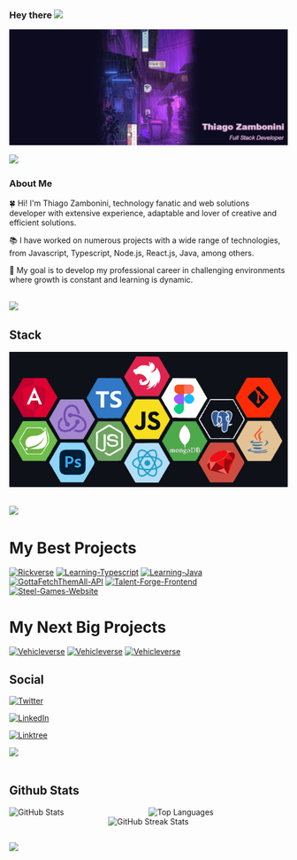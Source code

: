 ### Hey there <img src="https://media.giphy.com/media/hvRJCLFzcasrR4ia7z/giphy.gif" width="25px">
[![Thiago Zambonini Header](https://github.com/Remojs/Remojs/blob/master/gh-new-portrait.jpg)](https://www.linkedin.com/in/thiago-zambonini)

<img src="https://user-images.githubusercontent.com/73097560/115834477-dbab4500-a447-11eb-908a-139a6edaec5c.gif">

### About Me

🍀 Hi! I'm Thiago Zambonini, technology fanatic and web solutions developer with extensive experience, adaptable and lover of creative and efficient solutions.

📚 I have worked on numerous projects with a wide range of technologies, from Javascript, Typescript, Node.js, React.js, Java, among others.

🚀 My goal is to develop my professional career in challenging environments where growth is constant and learning is dynamic.

</br>

<img src="https://user-images.githubusercontent.com/73097560/115834477-dbab4500-a447-11eb-908a-139a6edaec5c.gif">

## Stack

<p align=center ><img src="https://github.com/Remojs/Remojs/blob/master/Stack-2.png?raw=true" title="source: imgur.com" /></p>
</br>

<img src="https://user-images.githubusercontent.com/73097560/115834477-dbab4500-a447-11eb-908a-139a6edaec5c.gif">

# My Best Projects

<a href="https://github.com/Remojs/Rickverse-Frontend"><img width="278" src="https://denvercoder1-github-readme-stats.vercel.app/api/pin/?username=Remojs&repo=Rickverse-Frontend&theme=react&bg_color=0D1117&title_color=ad1ceb&hide_border=true&icon_color=CA59FF&show_icons=false" alt="Rickverse"></a>
<a href="https://github.com/Remojs/Learning-Typescript"><img width="278" src="https://denvercoder1-github-readme-stats.vercel.app/api/pin/?username=Remojs&repo=Learning-Typescript&theme=react&bg_color=0D1117&title_color=ad1ceb&hide_border=true&icon_color=CA59FF&show_icons=false" alt="Learning-Typescript"></a>
<a href="https://github.com/Remojs/Learning-Java"><img width="278" src="https://denvercoder1-github-readme-stats.vercel.app/api/pin/?username=Remojs&repo=Learning-Java&theme=react&bg_color=0D1117&title_color=ad1ceb&hide_border=true&icon_color=CA59FF&show_icons=false" alt="Learning-Java"></a>
<a href="https://github.com/Remojs/GottaFetchThemAll-API"><img width="278" src="https://denvercoder1-github-readme-stats.vercel.app/api/pin/?username=Remojs&repo=GottaFetchThemAll-API&theme=react&bg_color=0D1117&title_color=ad1ceb&hide_border=true&icon_color=CA59FF&show_icons=false" alt="GottaFetchThemAll-API"></a>
<a href="https://github.com/Remojs/Talent-Forge-Frontend"><img width="278" src="https://denvercoder1-github-readme-stats.vercel.app/api/pin/?username=Remojs&repo=Talent-Forge-Frontend&theme=react&bg_color=0D1117&title_color=ad1ceb&hide_border=true&icon_color=CA59FF&show_icons=false" alt="Talent-Forge-Frontend"></a>
<a href="https://github.com/Remojs/Steel-Games-Website"><img width="278" src="https://denvercoder1-github-readme-stats.vercel.app/api/pin/?username=Remojs&repo=Steel-Games-Website&theme=react&bg_color=0D1117&title_color=ad1ceb&hide_border=true&icon_color=CA59FF&show_icons=false" alt="Steel-Games-Website"></a>

# My Next Big Projects

<a href="https://github.com/Remojs/Vehicleverse-API"><img width="278" src="https://denvercoder1-github-readme-stats.vercel.app/api/pin/?username=Remojs&repo=Vehicleverse-API&theme=react&bg_color=0D1117&title_color=7f5be3&hide_border=true&icon_color=CA59FF&show_icons=false" alt="Vehicleverse"></a>
<a href="https://github.com/Remojs/RentO-Backend"><img width="278" src="https://denvercoder1-github-readme-stats.vercel.app/api/pin/?username=Remojs&repo=RentO-Backend&theme=react&bg_color=0D1117&title_color=7f5be3&hide_border=true&icon_color=CA59FF&show_icons=false" alt="Vehicleverse"></a>
<a href="https://github.com/Remojs/Taskify-Frontend"><img width="278" src="https://denvercoder1-github-readme-stats.vercel.app/api/pin/?username=Remojs&repo=Taskify-Frontend&theme=react&bg_color=0D1117&title_color=7f5be3&hide_border=true&icon_color=CA59FF&show_icons=false" alt="Vehicleverse"></a>

## Social

<p align=center> 
  
[![Twitter](https://img.shields.io/badge/twitter-@Remocodee-ffffff?style=for-the-badge&logo=twitter&logoColor=white&labelColor=101010)](https://twitter.com/Remocodee)
</p>
<p align=center> 
  
[![LinkedIn](https://img.shields.io/badge/LinkedIn-Thiago_Zambonini-ffffff?style=for-the-badge&logo=linkedin&logoColor=white&labelColor=101010)](https://www.linkedin.com/in/thiago-zambonini-2a279a239/) 
</p>

<p align=center> 
  
[![Linktree](https://img.shields.io/badge/Linktree-Thiago_Zambonini-ffffff?style=for-the-badge&logo=linktree&logoColor=white&labelColor=101010)](https://linktr.ee/thiagozambonini) 
</p>

<img src="https://user-images.githubusercontent.com/73097560/115834477-dbab4500-a447-11eb-908a-139a6edaec5c.gif">
</br>
</br>

## Github Stats

<div style="display: flex; justify-content: space-between;">
    <div style="flex: 1;">
        <img src="https://github-readme-stats.vercel.app/api?username=Remojs&theme=dark&hide_border=true&include_all_commits=true&count_private=true" alt="GitHub Stats" />
    </div>
    <div style="flex: 1;">
        <img src="https://github-readme-stats.vercel.app/api/top-langs?username=Remojs&theme=dark&show_icons=true&locale=en&layout=compact" alt="Top Languages" />
    </div>
</div>

<div style="text-align: center;">
    <img src="https://github-readme-streak-stats.herokuapp.com?user=Remojs&theme=shadow-purple" alt="GitHub Streak Stats" />
</div>

##

<img src="https://user-images.githubusercontent.com/73097560/115834477-dbab4500-a447-11eb-908a-139a6edaec5c.gif">

